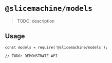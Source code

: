 # `@slicemachine/models`

> TODO: description

## Usage

```
const models = require('@slicemachine/models');

// TODO: DEMONSTRATE API
```
